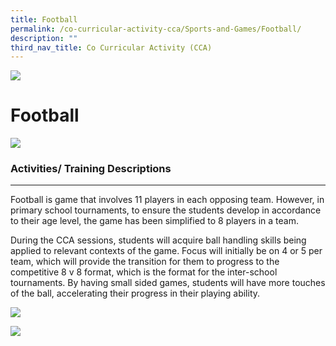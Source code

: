 ```yaml
---
title: Football
permalink: /co-curricular-activity-cca/Sports-and-Games/Football/
description: ""
third_nav_title: Co Curricular Activity (CCA)
---
```

![](/images/Banner.png)

Football
========
![](/images/football01.jpg)

### Activities/ Training Descriptions
---------------------------------

Football is game that involves 11 players in each opposing team. However, in primary school tournaments, to ensure the students develop in accordance to their age level, the game has been simplified to 8 players in a team.

During the CCA sessions, students will acquire ball handling skills being applied to relevant contexts of the game. Focus will initially be on 4 or 5 per team, which will provide the transition for them to progress to the competitive 8 v 8 format, which is the format for the inter-school tournaments. By having small sided games, students will have more touches of the ball, accelerating their progress in their playing ability.

![](/images/football02.jpeg)

![](/images/football03.jpg)